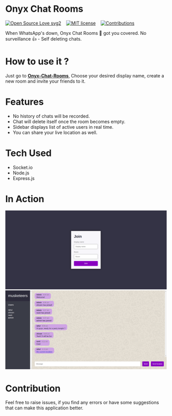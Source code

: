 # Onyx Chat Rooms

[![Open Source Love svg2](https://badges.frapsoft.com/os/v2/open-source.svg?v=103)](https://github.com/Roopin619/Onyx-Chat-Rooms) &nbsp;&nbsp;
[![MIT license](https://img.shields.io/badge/License-MIT-blue.svg)](https://github.com/Roopin619/Onyx-Chat-Rooms/blob/master/LICENSE) &nbsp;&nbsp;
[![Contributions](https://img.shields.io/badge/Contributions-Welcome-brightgreen.svg)](https://github.com/Roopin619/Onyx-Chat-Rooms)

When WhatsApp's down, Onyx Chat Rooms 📱 got you covered. No surveillance 👍 - Self deleting chats.

# How to use it ?
Just go to __[Onyx-Chat-Rooms](https://roopin-chat-app.herokuapp.com/)__, Choose your desired display name, create a new room and invite your friends to it.

# Features
- No history of chats will be recorded.
- Chat will delete itself once the room becomes empty.
- Sidebar displays list of active users in real time.
- You can share your live location as well.

# Tech Used
- Socket.io
- Node.js
- Express.js

# In Action
![](images/Screenshot-1.png)
![](images/Screenshot-2.png)

# Contribution
Feel free to raise issues, if you find any errors or have some suggestions that can make this application better.
